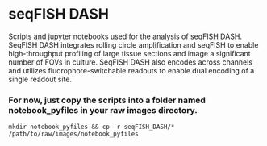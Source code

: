 # seqFISH DASH
Scripts and jupyter notebooks used for the analysis of seqFISH DASH. SeqFISH DASH integrates rolling circle amplification and seqFISH to enable high-throughput profiling of large tissue sections and image a significant number of FOVs in culture. SeqFISH DASH also encodes across channels and utilizes fluorophore-switchable readouts to enable dual encoding of a single readout site. 

### For now, just copy the scripts into a folder named notebook_pyfiles in your raw images directory. 
```
mkdir notebook_pyfiles && cp -r seqFISH_DASH/* /path/to/raw/images/notebook_pyfiles
```
